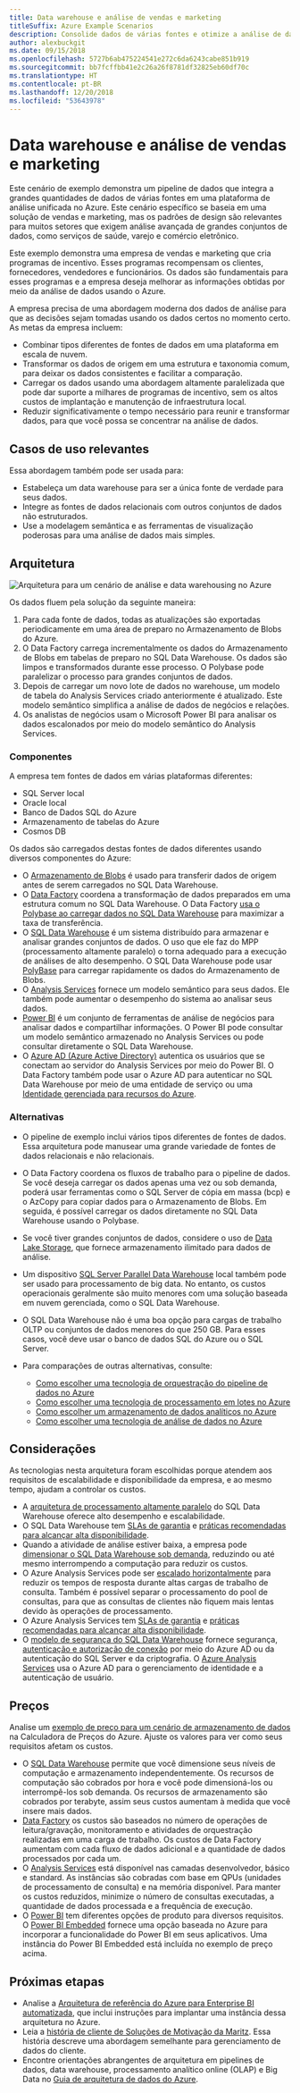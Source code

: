 ```yaml
---
title: Data warehouse e análise de vendas e marketing
titleSuffix: Azure Example Scenarios
description: Consolide dados de várias fontes e otimize a análise de dados.
author: alexbuckgit
ms.date: 09/15/2018
ms.openlocfilehash: 5727b6ab475224541e272c6da6243cabe851b919
ms.sourcegitcommit: bb7fcffbb41e2c26a26f8781df32825eb60df70c
ms.translationtype: HT
ms.contentlocale: pt-BR
ms.lasthandoff: 12/20/2018
ms.locfileid: "53643978"
---
```

# <a name="data-warehousing-and-analytics-for-sales-and-marketing"></a>Data warehouse e análise de vendas e marketing

Este cenário de exemplo demonstra um pipeline de dados que integra a grandes quantidades de dados de várias fontes em uma plataforma de análise unificada no Azure. Este cenário específico se baseia em uma solução de vendas e marketing, mas os padrões de design são relevantes para muitos setores que exigem análise avançada de grandes conjuntos de dados, como serviços de saúde, varejo e comércio eletrônico.

Este exemplo demonstra uma empresa de vendas e marketing que cria programas de incentivo. Esses programas recompensam os clientes, fornecedores, vendedores e funcionários. Os dados são fundamentais para esses programas e a empresa deseja melhorar as informações obtidas por meio da análise de dados usando o Azure.

A empresa precisa de uma abordagem moderna dos dados de análise para que as decisões sejam tomadas usando os dados certos no momento certo. As metas da empresa incluem:

- Combinar tipos diferentes de fontes de dados em uma plataforma em escala de nuvem.
- Transformar os dados de origem em uma estrutura e taxonomia comum, para deixar os dados consistentes e facilitar a comparação.
- Carregar os dados usando uma abordagem altamente paralelizada que pode dar suporte a milhares de programas de incentivo, sem os altos custos de implantação e manutenção de infraestrutura local.
- Reduzir significativamente o tempo necessário para reunir e transformar dados, para que você possa se concentrar na análise de dados.

## <a name="relevant-use-cases"></a>Casos de uso relevantes

Essa abordagem também pode ser usada para:

- Estabeleça um data warehouse para ser a única fonte de verdade para seus dados.
- Integre as fontes de dados relacionais com outros conjuntos de dados não estruturados.
- Use a modelagem semântica e as ferramentas de visualização poderosas para uma análise de dados mais simples.

## <a name="architecture"></a>Arquitetura

![Arquitetura para um cenário de análise e data warehousing no Azure][architecture]

Os dados fluem pela solução da seguinte maneira:

1. Para cada fonte de dados, todas as atualizações são exportadas periodicamente em uma área de preparo no Armazenamento de Blobs do Azure.
2. O Data Factory carrega incrementalmente os dados do Armazenamento de Blobs em tabelas de preparo no SQL Data Warehouse. Os dados são limpos e transformados durante esse processo. O Polybase pode paralelizar o processo para grandes conjuntos de dados.
3. Depois de carregar um novo lote de dados no warehouse, um modelo de tabela do Analysis Services criado anteriormente é atualizado. Este modelo semântico simplifica a análise de dados de negócios e relações.
4. Os analistas de negócios usam o Microsoft Power BI para analisar os dados escalonados por meio do modelo semântico do Analysis Services.

### <a name="components"></a>Componentes

A empresa tem fontes de dados em várias plataformas diferentes:

- SQL Server local
- Oracle local
- Banco de Dados SQL do Azure
- Armazenamento de tabelas do Azure
- Cosmos DB

Os dados são carregados destas fontes de dados diferentes usando diversos componentes do Azure:

- O [Armazenamento de Blobs](/azure/storage/blobs/storage-blobs-introduction) é usado para transferir dados de origem antes de serem carregados no SQL Data Warehouse.
- O [Data Factory](/azure/data-factory) coordena a transformação de dados preparados em uma estrutura comum no SQL Data Warehouse. O Data Factory [usa o Polybase ao carregar dados no SQL Data Warehouse](/azure/data-factory/connector-azure-sql-data-warehouse#use-polybase-to-load-data-into-azure-sql-data-warehouse) para maximizar a taxa de transferência.
- O [SQL Data Warehouse](/azure/sql-data-warehouse/sql-data-warehouse-overview-what-is) é um sistema distribuído para armazenar e analisar grandes conjuntos de dados. O uso que ele faz do MPP (processamento altamente paralelo) o torna adequado para a execução de análises de alto desempenho. O SQL Data Warehouse pode usar [PolyBase](/sql/relational-databases/polybase/polybase-guide) para carregar rapidamente os dados do Armazenamento de Blobs.
- O [Analysis Services](/azure/analysis-services) fornece um modelo semântico para seus dados. Ele também pode aumentar o desempenho do sistema ao analisar seus dados.
- [Power BI](/power-bi) é um conjunto de ferramentas de análise de negócios para analisar dados e compartilhar informações. O Power BI pode consultar um modelo semântico armazenado no Analysis Services ou pode consultar diretamente o SQL Data Warehouse.
- O [Azure AD (Azure Active Directory)](/azure/active-directory) autentica os usuários que se conectam ao servidor do Analysis Services por meio do Power BI. O Data Factory também pode usar o Azure AD para autenticar no SQL Data Warehouse por meio de uma entidade de serviço ou uma [Identidade gerenciada para recursos do Azure](/azure/active-directory/managed-identities-azure-resources/overview).

### <a name="alternatives"></a>Alternativas

- O pipeline de exemplo inclui vários tipos diferentes de fontes de dados. Essa arquitetura pode manusear uma grande variedade de fontes de dados relacionais e não relacionais.
- O Data Factory coordena os fluxos de trabalho para o pipeline de dados. Se você deseja carregar os dados apenas uma vez ou sob demanda, poderá usar ferramentas como o SQL Server de cópia em massa (bcp) e o AzCopy para copiar dados para o Armazenamento de Blobs. Em seguida, é possível carregar os dados diretamente no SQL Data Warehouse usando o Polybase.
- Se você tiver grandes conjuntos de dados, considere o uso de [Data Lake Storage](/azure/storage/data-lake-storage/introduction), que fornece armazenamento ilimitado para dados de análise.
- Um dispositivo [SQL Server Parallel Data Warehouse](/sql/analytics-platform-system) local também pode ser usado para processamento de big data. No entanto, os custos operacionais geralmente são muito menores com uma solução baseada em nuvem gerenciada, como o SQL Data Warehouse.
- O SQL Data Warehouse não é uma boa opção para cargas de trabalho OLTP ou conjuntos de dados menores do que 250 GB. Para esses casos, você deve usar o banco de dados SQL do Azure ou o SQL Server.
- Para comparações de outras alternativas, consulte:

  - [Como escolher uma tecnologia de orquestração do pipeline de dados no Azure](/azure/architecture/data-guide/technology-choices/pipeline-orchestration-data-movement)
  - [Como escolher uma tecnologia de processamento em lotes no Azure](/azure/architecture/data-guide/technology-choices/batch-processing)
  - [Como escolher um armazenamento de dados analíticos no Azure](/azure/architecture/data-guide/technology-choices/analytical-data-stores)
  - [Como escolher uma tecnologia de análise de dados no Azure](/azure/architecture/data-guide/technology-choices/analysis-visualizations-reporting)

## <a name="considerations"></a>Considerações

As tecnologias nesta arquitetura foram escolhidas porque atendem aos requisitos de escalabilidade e disponibilidade da empresa, e ao mesmo tempo, ajudam a controlar os custos.

- A [arquitetura de processamento altamente paralelo](/azure/sql-data-warehouse/massively-parallel-processing-mpp-architecture) do SQL Data Warehouse oferece alto desempenho e escalabilidade.
- O SQL Data Warehouse tem [SLAs de garantia](https://azure.microsoft.com/support/legal/sla/sql-data-warehouse) e [práticas recomendadas para alcançar alta disponibilidade](/azure/sql-data-warehouse/sql-data-warehouse-best-practices).
- Quando a atividade de análise estiver baixa, a empresa pode [dimensionar o SQL Data Warehouse sob demanda](/azure/sql-data-warehouse/sql-data-warehouse-manage-compute-overview), reduzindo ou até mesmo interrompendo a computação para reduzir os custos.
- O Azure Analysis Services pode ser [escalado horizontalmente](/azure/analysis-services/analysis-services-scale-out) para reduzir os tempos de resposta durante altas cargas de trabalho de consulta. Também é possível separar o processamento do pool de consultas, para que as consultas de clientes não fiquem mais lentas devido às operações de processamento.
- O Azure Analysis Services tem [SLAs de garantia](https://azure.microsoft.com/support/legal/sla/analysis-services) e [práticas recomendadas para alcançar alta disponibilidade](/azure/analysis-services/analysis-services-bcdr).
- O [modelo de segurança do SQL Data Warehouse](/azure/sql-data-warehouse/sql-data-warehouse-overview-manage-security) fornece segurança, [autenticação e autorização de conexão](/azure/sql-data-warehouse/sql-data-warehouse-authentication) por meio do Azure AD ou da autenticação do SQL Server e da criptografia. O [Azure Analysis Services](/azure/analysis-services/analysis-services-manage-users) usa o Azure AD para o gerenciamento de identidade e a autenticação de usuário.

## <a name="pricing"></a>Preços

Analise um [exemplo de preço para um cenário de armazenamento de dados][calculator] na Calculadora de Preços do Azure. Ajuste os valores para ver como seus requisitos afetam os custos.

- O [SQL Data Warehouse](https://azure.microsoft.com/pricing/details/sql-data-warehouse/gen2) permite que você dimensione seus níveis de computação e armazenamento independentemente. Os recursos de computação são cobrados por hora e você pode dimensioná-los ou interrompê-los sob demanda. Os recursos de armazenamento são cobrados por terabyte, assim seus custos aumentam à medida que você insere mais dados.
- [Data Factory](https://azure.microsoft.com/pricing/details/data-factory) os custos são baseados no número de operações de leitura/gravação, monitoramento e atividades de orquestração realizadas em uma carga de trabalho. Os custos de Data Factory aumentam com cada fluxo de dados adicional e a quantidade de dados processados por cada um.
- O [Analysis Services](https://azure.microsoft.com/pricing/details/analysis-services) está disponível nas camadas desenvolvedor, básico e standard. As instâncias são cobradas com base em QPUs (unidades de processamento de consulta) e na memória disponível. Para manter os custos reduzidos, minimize o número de consultas executadas, a quantidade de dados processada e a frequência de execução.
- O [Power BI](https://powerbi.microsoft.com/pricing) tem diferentes opções de produto para diversos requisitos. O [Power BI Embedded](https://azure.microsoft.com/pricing/details/power-bi-embedded) fornece uma opção baseada no Azure para incorporar a funcionalidade do Power BI em seus aplicativos. Uma instância do Power BI Embedded está incluída no exemplo de preço acima.

## <a name="next-steps"></a>Próximas etapas

- Analise a [Arquitetura de referência do Azure para Enterprise BI automatizada](/azure/architecture/reference-architectures/data/enterprise-bi-adf), que inclui instruções para implantar uma instância dessa arquitetura no Azure.
- Leia a [história de cliente de Soluções de Motivação da Maritz][source-document]. Essa história descreve uma abordagem semelhante para gerenciamento de dados do cliente.
- Encontre orientações abrangentes de arquitetura em pipelines de dados, data warehouse, processamento analítico online (OLAP) e Big Data no [Guia de arquitetura de dados do Azure](/azure/architecture/data-guide).

<!-- links -->
[source-document]: https://customers.microsoft.com/story/maritz
[calculator]: https://azure.com/e/b798fb70c53e4dd19fdeacea4db78276
[architecture]: ./media/architecture-data-warehouse.png
